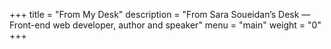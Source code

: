 +++
title = "From My Desk"
description = "From Sara Soueidan’s Desk — Front-end web developer, author and speaker"
menu = "main"
weight = "0"
+++
